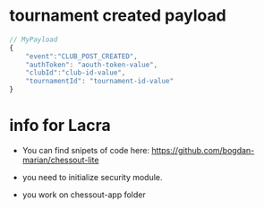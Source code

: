 # tournament created payload
```javascript
// MyPayload
{
    "event":"CLUB_POST_CREATED",
    "authToken": "aouth-token-value",
    "clubId":"club-id-value",
    "tournamentId": "tournament-id-value"
}

```

# info for Lacra
- You can find snipets of code here: https://github.com/bogdan-marian/chessout-lite

- you need to initialize security module. 
- you work on chessout-app folder